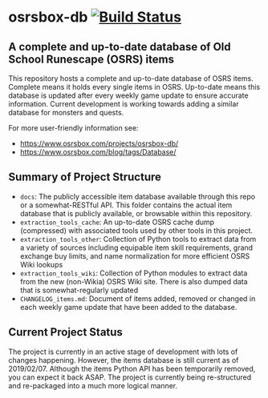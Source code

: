# osrsbox-db [![Build Status](https://travis-ci.org/osrsbox/osrsbox-db.svg?branch=master)](https://travis-ci.org/osrsbox/osrsbox-db)

## A complete and up-to-date database of Old School Runescape (OSRS) items

This repository hosts a complete and up-to-date database of OSRS items. Complete means it holds every single items in OSRS. Up-to-date means this database is updated after every weekly game update to ensure accurate information. Current development is working towards adding a similar database for monsters and quests.

For more user-friendly information see: 

- https://www.osrsbox.com/projects/osrsbox-db/
- https://www.osrsbox.com/blog/tags/Database/

## Summary of Project Structure

- `docs`: The publicly accessible item database available through this repo or a somewhat-RESTful API. This folder contains the actual item database that is publicly available, or browsable within this repository.
- `extraction_tools_cache`: An up-to-date OSRS cache dump (compressed) with associated tools used by other tools in this project.
- `extraction_tools_other`: Collection of Python tools to extract data from a variety of sources including equipable item skill requirements, grand exchange buy limits, and name normalization for more efficient OSRS Wiki lookups
- `extraction_tools_wiki`: Collection of Python modules to extract data from the new (non-Wikia) OSRS Wiki site. There is also dumped data that is somewhat-regularly updated
- `CHANGELOG_items.md`: Document of items added, removed or changed in each weekly game update that have been added to the database.

## Current Project Status

The project is currently in an active stage of development with lots of changes happening. However, the items database is still current as of 2019/02/07. Although the items Python API has been temporarily removed, you can expect it back ASAP. The project is currently being re-structured and re-packaged into a much more logical manner. 
 